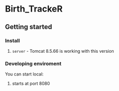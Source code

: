 # Birth_TrackeR

## Getting started

### Install

1. `server` - Tomcat 8.5.66 is working with this version

### Developing enviroment
You can start local:
1. starts at port 8080

